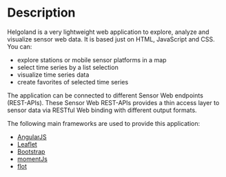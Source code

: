 # Description

Helgoland is a very lightweight web application to explore, analyze and visualize sensor web data. It is based just on HTML, JavaScript and CSS. You can:

- explore stations or mobile sensor platforms in a map
- select time series by a list selection
- visualize time series data
- create favorites of selected time series

The application can be connected to different Sensor Web endpoints (REST-APIs). These Sensor Web REST-APIs provides a thin access layer to sensor data via RESTful Web binding with different output formats.

The following main frameworks are used to provide this application:

- [AngularJS](https://angularjs.org/) 
- [Leaflet](http://leafletjs.com/) 
- [Bootstrap](http://getbootstrap.com/)
- [momentJs](http://momentjs.com/)
- [flot](http://www.flotcharts.org/)